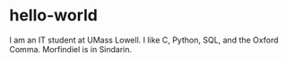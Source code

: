 # hello-world
I am an IT student at UMass Lowell. I like C, Python, SQL, and the Oxford Comma.
Morfindiel is in Sindarin.
